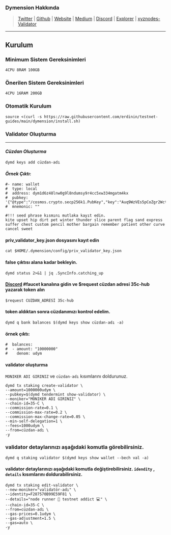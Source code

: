 ### Dymension Hakkında

>[Twitter](https://twitter.com/dymensionXYZ) | [Github](https://github.com/dymensionxyz) | [Website](https://dymension.xyz/) | [Medium](https://medium.com/@dymensionXYZ) |  [Discord](https://discord.gg/dymension) |  [Explorer](https://exp.utsa.tech/dymension-test) | [xyznodes-Validator](https://dymension.explorers.guru/validator/dymvaloper1yp62xl4vm9jrhnd4tfcje084ncajxkqkx65rju)
***
## Kurulum
### Minimum Sistem Gereksinimleri

```
4CPU 8RAM 100GB
```

### Önerilen Sistem Gereksinimleri

```
4CPU 16RAM 200GB
```
### Otomatik Kurulum
```
source <(curl -s https://raw.githubusercontent.com/erdinin/testnet-guides/main/dymension/install.sh)
```
### Validator Oluşturma
***
#### _Cüzdan Oluşturma_
```
dymd keys add cüzdan-adı
```

#### _Örnek Çıktı_:
```
#- name: wallet
#  type: local
#  address: dym1d6z48lnw0g9l8ndumsy9r4cc5xw334mgatm4kx
#  pubkey: '{"@type":"/cosmos.crypto.secp256k1.PubKey","key":"Auq9WzVEs5pCoZgr2WctjI7fU+lJCH0I3r6GC1oa0tc0"}'
#  mnemonic: ""

#!!! seed phrase kısmını mutlaka kayıt edin.
kite upset hip dirt pet winter thunder slice parent flag sand express suffer chest custom pencil mother bargain remember patient other curve cancel sweet
```
#### priv_validator_key.json dosyasını kayıt edin
```
cat $HOME/.dymension/config/priv_validator_key.json
```
#### false çıktısı alana kadar bekleyin.
```
dymd status 2>&1 | jq .SyncInfo.catching_up
```
#### [Discord](https://discord.gg/dymension) #faucet kanalına gidin ve $request cüzdan adresi 35c-hub yazarak token alın
```
$request CUZDAN_ADRESİ 35c-hub
```

#### token aldıktan sonra cüzdanımızı kontrol edelim.
```
dymd q bank balances $(dymd keys show cüzdan-adı -a)
```
#### örnek çıktı:
```
#  balances:
#  - amount: "10000000"
#    denom: udym
```

#### validator oluşturma 
`MONIKER ADI GIRINIZ` ve `cüzdan-adı` kısımlarını doldurunuz.
```
dymd tx staking create-validator \
--amount=1000000udym \
--pubkey=$(dymd tendermint show-validator) \
--moniker="MONIKER ADI GIRINIZ" \
--chain-id=35-C \
--commission-rate=0.1 \
--commission-max-rate=0.2 \
--commission-max-change-rate=0.05 \
--min-self-delegation=1 \
--fees=1000udym \
--from=cüzdan-adı \
-y
```
### validator detaylarınızı aşağıdaki komutla görebilirsiniz. 
```
dymd q staking validator $(dymd keys show wallet --bech val -a)
```
#### validator detaylarınızı aşağıdaki komutla değiştirebilirsiniz. `idendity` , `details` kısımlarını doldurabilirsiniz.
```
dymd tx staking edit-validator \
--new-moniker="validatör-adı" \
--identity=F287570B99E59F81 \
--details="node runner 💨 testnet addict 💻" \
--chain-id=35-C \
--from=cüzdan-adı \
--gas-prices=0.1udym \
--gas-adjustment=1.5 \
--gas=auto \
-y
```
